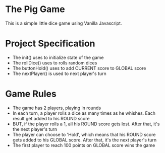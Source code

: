 # The Pig Game

This is a simple little dice game using Vanilla Javascript.

# Project Specification

- The init() uses to initialize state of the game
- The rollDice() uses to rolls random dices
- The buttonHold() uses to add CURRENT score to GLOBAL score
- The nextPlayer() is used to next player's turn

# Game Rules

- The game has 2 players, playing in rounds
- In each turn, a player rolls a dice as many times as he whishes. Each result get added to his ROUND score
- BUT, if the player rolls a 1, all his ROUND score gets lost. After that, it's the next player's turn
- The player can choose to 'Hold', which means that his ROUND score gets added to his GLOBAL score. After that, it's the next player's turn
- The first player to reach 100 points on GLOBAL score wins the game
